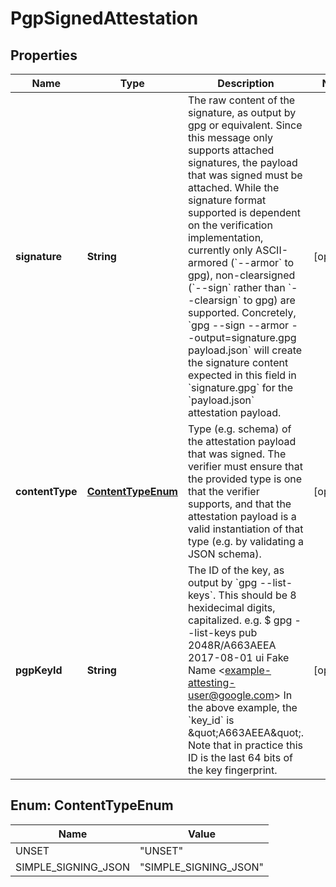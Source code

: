 
# PgpSignedAttestation

## Properties
Name | Type | Description | Notes
------------ | ------------- | ------------- | -------------
**signature** | **String** | The raw content of the signature, as output by gpg or equivalent.  Since this message only supports attached signatures, the payload that was signed must be attached. While the signature format supported is dependent on the verification implementation, currently only ASCII-armored (&#x60;--armor&#x60; to gpg), non-clearsigned (&#x60;--sign&#x60; rather than &#x60;--clearsign&#x60; to gpg) are supported. Concretely, &#x60;gpg --sign --armor --output&#x3D;signature.gpg payload.json&#x60; will create the signature content expected in this field in &#x60;signature.gpg&#x60; for the &#x60;payload.json&#x60; attestation payload. |  [optional]
**contentType** | [**ContentTypeEnum**](#ContentTypeEnum) | Type (e.g. schema) of the attestation payload that was signed. The verifier must ensure that the provided type is one that the verifier supports, and that the attestation payload is a valid instantiation of that type (e.g. by validating a JSON schema). |  [optional]
**pgpKeyId** | **String** | The ID of the key, as output by &#x60;gpg --list-keys&#x60;.  This should be 8 hexidecimal digits, capitalized.  e.g. $ gpg --list-keys pub 2048R/A663AEEA 2017-08-01 ui Fake Name &lt;example-attesting-user@google.com&gt; In the above example, the &#x60;key_id&#x60; is \&quot;A663AEEA\&quot;. Note that in practice this ID is the last 64 bits of the key fingerprint. |  [optional]


<a name="ContentTypeEnum"></a>
## Enum: ContentTypeEnum
Name | Value
---- | -----
UNSET | &quot;UNSET&quot;
SIMPLE_SIGNING_JSON | &quot;SIMPLE_SIGNING_JSON&quot;



